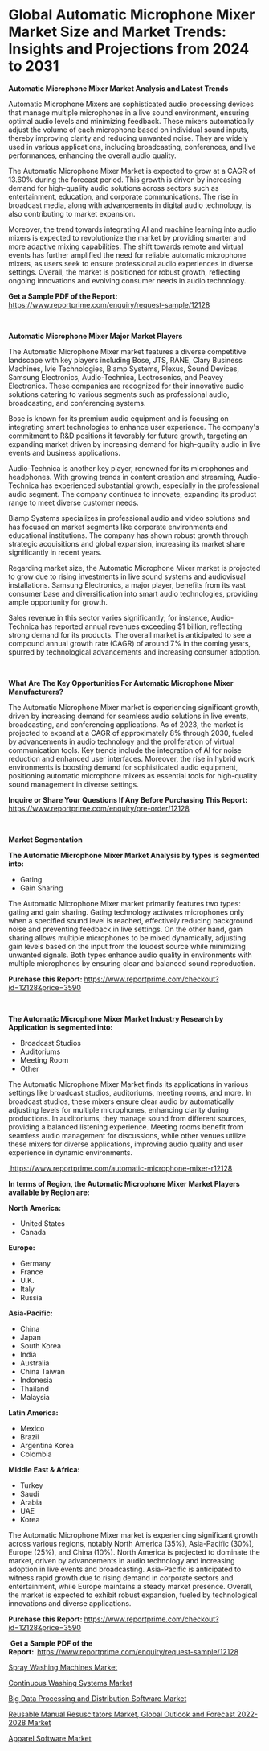 <p><h1>Global Automatic Microphone Mixer Market Size and Market Trends: Insights and Projections from 2024 to 2031</h1></p><p><strong>Automatic Microphone Mixer Market Analysis and Latest Trends</strong></p>
<p><p>Automatic Microphone Mixers are sophisticated audio processing devices that manage multiple microphones in a live sound environment, ensuring optimal audio levels and minimizing feedback. These mixers automatically adjust the volume of each microphone based on individual sound inputs, thereby improving clarity and reducing unwanted noise. They are widely used in various applications, including broadcasting, conferences, and live performances, enhancing the overall audio quality.</p><p>The Automatic Microphone Mixer Market is expected to grow at a CAGR of 13.60% during the forecast period. This growth is driven by increasing demand for high-quality audio solutions across sectors such as entertainment, education, and corporate communications. The rise in broadcast media, along with advancements in digital audio technology, is also contributing to market expansion. </p><p>Moreover, the trend towards integrating AI and machine learning into audio mixers is expected to revolutionize the market by providing smarter and more adaptive mixing capabilities. The shift towards remote and virtual events has further amplified the need for reliable automatic microphone mixers, as users seek to ensure professional audio experiences in diverse settings. Overall, the market is positioned for robust growth, reflecting ongoing innovations and evolving consumer needs in audio technology.</p></p>
<p><strong>Get a Sample PDF of the Report:&nbsp;</strong> <a href="https://www.reportprime.com/enquiry/request-sample/12128">https://www.reportprime.com/enquiry/request-sample/12128</a></p>
<p>&nbsp;</p>
<p><strong>Automatic Microphone Mixer Major Market Players</strong></p>
<p><p>The Automatic Microphone Mixer market features a diverse competitive landscape with key players including Bose, JTS, RANE, Clary Business Machines, Ivie Technologies, Biamp Systems, Plexus, Sound Devices, Samsung Electronics, Audio-Technica, Lectrosonics, and Peavey Electronics. These companies are recognized for their innovative audio solutions catering to various segments such as professional audio, broadcasting, and conferencing systems.</p><p>Bose is known for its premium audio equipment and is focusing on integrating smart technologies to enhance user experience. The company's commitment to R&D positions it favorably for future growth, targeting an expanding market driven by increasing demand for high-quality audio in live events and business applications. </p><p>Audio-Technica is another key player, renowned for its microphones and headphones. With growing trends in content creation and streaming, Audio-Technica has experienced substantial growth, especially in the professional audio segment. The company continues to innovate, expanding its product range to meet diverse customer needs.</p><p>Biamp Systems specializes in professional audio and video solutions and has focused on market segments like corporate environments and educational institutions. The company has shown robust growth through strategic acquisitions and global expansion, increasing its market share significantly in recent years.</p><p>Regarding market size, the Automatic Microphone Mixer market is projected to grow due to rising investments in live sound systems and audiovisual installations. Samsung Electronics, a major player, benefits from its vast consumer base and diversification into smart audio technologies, providing ample opportunity for growth.</p><p>Sales revenue in this sector varies significantly; for instance, Audio-Technica has reported annual revenues exceeding $1 billion, reflecting strong demand for its products. The overall market is anticipated to see a compound annual growth rate (CAGR) of around 7% in the coming years, spurred by technological advancements and increasing consumer adoption.</p></p>
<p>&nbsp;</p>
<p><strong>What Are The Key Opportunities For Automatic Microphone Mixer Manufacturers?</strong></p>
<p><p>The Automatic Microphone Mixer market is experiencing significant growth, driven by increasing demand for seamless audio solutions in live events, broadcasting, and conferencing applications. As of 2023, the market is projected to expand at a CAGR of approximately 8% through 2030, fueled by advancements in audio technology and the proliferation of virtual communication tools. Key trends include the integration of AI for noise reduction and enhanced user interfaces. Moreover, the rise in hybrid work environments is boosting demand for sophisticated audio equipment, positioning automatic microphone mixers as essential tools for high-quality sound management in diverse settings.</p></p>
<p><strong>Inquire or Share Your Questions If Any Before Purchasing This Report:</strong> <a href="https://www.reportprime.com/enquiry/pre-order/12128">https://www.reportprime.com/enquiry/pre-order/12128</a></p>
<p>&nbsp;</p>
<p><strong>Market Segmentation</strong></p>
<p><strong>The Automatic Microphone Mixer Market Analysis by types is segmented into:</strong></p>
<p><ul><li>Gating</li><li>Gain Sharing</li></ul></p>
<p><p>The Automatic Microphone Mixer market primarily features two types: gating and gain sharing. Gating technology activates microphones only when a specified sound level is reached, effectively reducing background noise and preventing feedback in live settings. On the other hand, gain sharing allows multiple microphones to be mixed dynamically, adjusting gain levels based on the input from the loudest source while minimizing unwanted signals. Both types enhance audio quality in environments with multiple microphones by ensuring clear and balanced sound reproduction.</p></p>
<p><strong>Purchase this Report:&nbsp;</strong><a href="https://www.reportprime.com/checkout?id=12128&price=3590">https://www.reportprime.com/checkout?id=12128&price=3590</a></p>
<p>&nbsp;</p>
<p><strong>The Automatic Microphone Mixer Market Industry Research by Application is segmented into:</strong></p>
<p><ul><li>Broadcast Studios</li><li>Auditoriums</li><li>Meeting Room</li><li>Other</li></ul></p>
<p><p>The Automatic Microphone Mixer Market finds its applications in various settings like broadcast studios, auditoriums, meeting rooms, and more. In broadcast studios, these mixers ensure clear audio by automatically adjusting levels for multiple microphones, enhancing clarity during productions. In auditoriums, they manage sound from different sources, providing a balanced listening experience. Meeting rooms benefit from seamless audio management for discussions, while other venues utilize these mixers for diverse applications, improving audio quality and user experience in dynamic environments.</p></p>
<p><a href="https://www.reportprime.com/automatic-microphone-mixer-r12128">&nbsp;https://www.reportprime.com/automatic-microphone-mixer-r12128</a></p>
<p><strong>In terms of Region, the Automatic Microphone Mixer Market Players available by Region are:</strong></p>
<p>
    <p> <strong> North America: </strong>
        <ul>
            <li>United States</li>
            <li>Canada</li>
        </ul>
        </p> 
    <p> <strong> Europe: </strong>
        <ul>
            <li>Germany</li>
            <li>France</li>
            <li>U.K.</li>
            <li>Italy</li>
            <li>Russia</li>
        </ul>
        </p> 
    <p> <strong> Asia-Pacific: </strong>
        <ul>
            <li>China</li>
            <li>Japan</li>
            <li>South Korea</li>
            <li>India</li>
            <li>Australia</li>
            <li>China Taiwan</li>
            <li>Indonesia</li>
            <li>Thailand</li>
            <li>Malaysia</li>
        </ul>
        </p> 
    <p> <strong> Latin America: </strong>
        <ul>
            <li>Mexico</li>
            <li>Brazil</li>
            <li>Argentina Korea</li>
            <li>Colombia</li>
        </ul>
        </p> 
    <p> <strong> Middle East & Africa: </strong>
        <ul>
            <li>Turkey</li>
            <li>Saudi</li>
            <li>Arabia</li>
            <li>UAE</li>
            <li>Korea</li>
        </ul>
    </p>
    </p>
<p><p>The Automatic Microphone Mixer market is experiencing significant growth across various regions, notably North America (35%), Asia-Pacific (30%), Europe (25%), and China (10%). North America is projected to dominate the market, driven by advancements in audio technology and increasing adoption in live events and broadcasting. Asia-Pacific is anticipated to witness rapid growth due to rising demand in corporate sectors and entertainment, while Europe maintains a steady market presence. Overall, the market is expected to exhibit robust expansion, fueled by technological innovations and diverse applications.</p></p>
<p><strong>Purchase this Report: </strong><a href="https://www.reportprime.com/checkout?id=12128&price=3590">https://www.reportprime.com/checkout?id=12128&price=3590</a></p>
<p>&nbsp;<strong>Get a Sample PDF of the Report:&nbsp;&nbsp;</strong><a href="https://www.reportprime.com/enquiry/request-sample/12128">https://www.reportprime.com/enquiry/request-sample/12128</a></p>
<p><strong></strong></p>
<p><p><a href="https://issuu.com/reportprime-2/docs/spray-washing-machines-market-size-_b21bc6a84bfcad">Spray Washing Machines Market</a></p><p><a href="https://issuu.com/reportprime-2/docs/continuous-washing-systems-market-s_235c7401d4fb61">Continuous Washing Systems Market</a></p><p><a href="https://medium.com/@shanierohan_50883/what-innovations-and-market-trends-are-shaping-the-big-data-processing-and-distribution-software-85128b2bd797?postPublishedType=initial">Big Data Processing and Distribution Software Market</a></p><p><a href="https://www.linkedin.com/pulse/reusable-manual-resuscitators-market-global-outlook-forecast-lxfne?trackingId=JmcMwXDoRDygvSzZACbVbQ%3D%3D">Reusable Manual Resuscitators Market, Global Outlook and Forecast 2022-2028 Market</a></p><p><a href="https://medium.com/@andrew.scott4567/booming-apparel-software-market-sector-market-analysis-and-growth-projections-till-2031-e98473f361e5">Apparel Software Market</a></p></p>